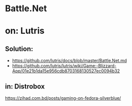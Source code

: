 # Battle.Net
# on: Lutris
## Solution:
- https://github.com/lutris/docs/blob/master/Battle.Net.md
- https://github.com/lutris/lutris/wiki/Game:-Blizzard-App/01e21b1da15e956cdb8703168130527ec0094b32

## in: Distrobox
https://zihad.com.bd/posts/gaming-on-fedora-silverblue/
